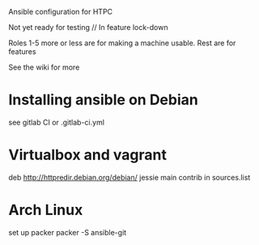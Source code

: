 Ansible configuration for HTPC

Not yet ready for testing // In feature lock-down

Roles 1-5 more or less are for making a machine usable. Rest are for features

See the wiki for more

# Installing ansible on Debian
see gitlab CI or .gitlab-ci.yml

# Virtualbox and vagrant
deb http://httpredir.debian.org/debian/ jessie main contrib
in sources.list

# Arch Linux
set up packer
packer -S ansible-git
